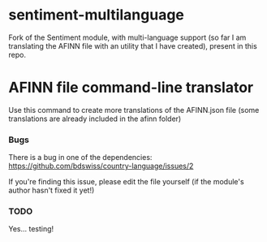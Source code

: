 # sentiment-multilanguage
Fork of the Sentiment module, with multi-language support (so far I am translating the AFINN file with an utility that I have created), present in this repo.

# AFINN file command-line translator

Use this command to create more translations of the AFINN.json file (some translations are already included in the afinn folder)

### Bugs

There is a bug in one of the dependencies:
https://github.com/bdswiss/country-language/issues/2

If you're finding this issue, please edit the file yourself (if the module's author hasn't fixed it yet!)

### TODO

Yes... testing!